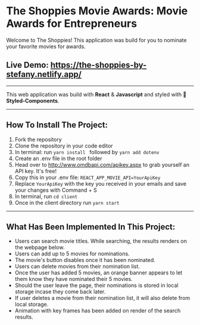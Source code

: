 # The Shoppies Movie Awards: Movie Awards for Entrepreneurs

Welcome to The Shoppies! This application was build for you to nominate your favorite movies for awards.

## Live Demo: https://the-shoppies-by-stefany.netlify.app/

---

This web application was build with **React** & **Javascript** and styled with 💅**Styled-Components**.

---

## How To Install The Project:

1. Fork the repository
2. Clone the repository in your code editor
3. In terminal:
   run `yarn install `
   followed by `yarn add dotenv`
4. Create an .env file in the root folder
5. Head over to http://www.omdbapi.com/apikey.aspx to grab yourself an API key. It's free!
6. Copy this in your .env file: `REACT_APP_MOVIE_API=YourApiKey`
7. Replace `YourApiKey` with the key you received in your emails and save your changes with Command + S
8. In terminal, run `cd client`
9. Once in the client directory run `yarn start`

---

## What Has Been Implemented In This Project:

- Users can search movie titles. While searching, the results renders on the webpage below.
- Users can add up to 5 movies for nominations.
- The movie's button disables once it has been nominated.
- Users can delete movies from their nomination list.
- Once the user has added 5 movies, an orange banner appears to let them know they have nominated their 5 movies.
- Should the user leave the page, their nominations is stored in local storage incase they come back later.
- If user deletes a movie from their nomination list, it will also delete from local storage.
- Animation with key frames has been added on render of the search results.
